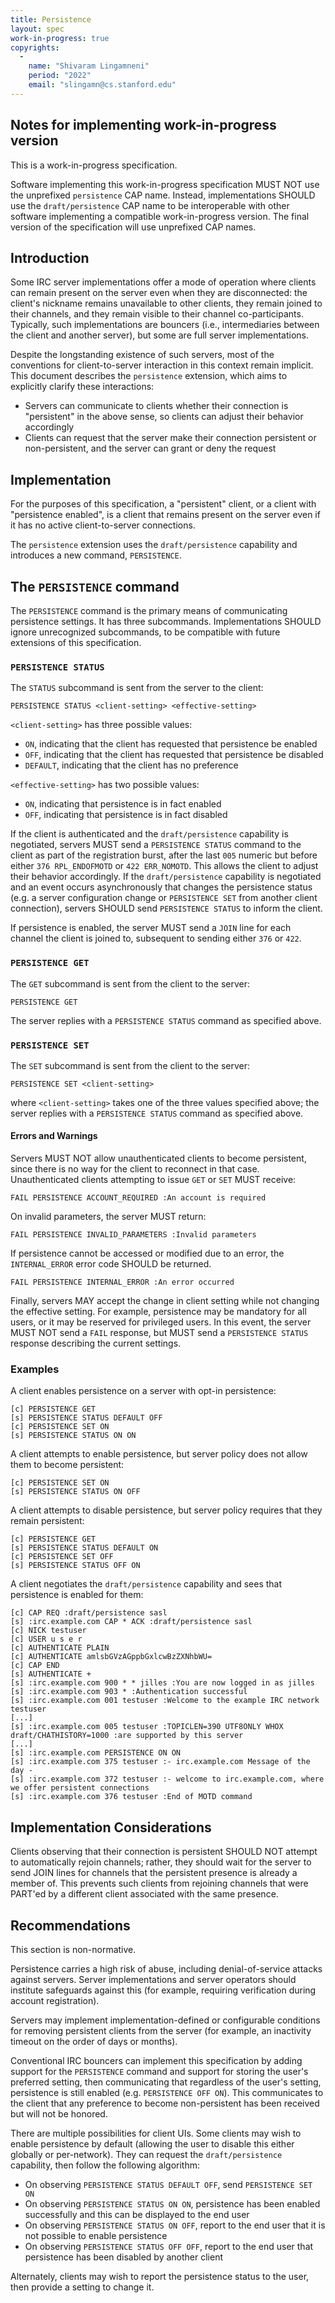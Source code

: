 ```yaml
---
title: Persistence
layout: spec
work-in-progress: true
copyrights:
  -
    name: "Shivaram Lingamneni"
    period: "2022"
    email: "slingamn@cs.stanford.edu"
---
```


## Notes for implementing work-in-progress version

This is a work-in-progress specification.

Software implementing this work-in-progress specification MUST NOT use the unprefixed `persistence` CAP name. Instead, implementations SHOULD use the `draft/persistence` CAP name to be interoperable with other software implementing a compatible work-in-progress version. The final version of the specification will use unprefixed CAP names.

## Introduction

Some IRC server implementations offer a mode of operation where clients can remain present on the server even when they are disconnected: the client's nickname remains unavailable to other clients, they remain joined to their channels, and they remain visible to their channel co-participants. Typically, such implementations are bouncers (i.e., intermediaries between the client and another server), but some are full server implementations.

Despite the longstanding existence of such servers, most of the conventions for client-to-server interaction in this context remain implicit. This document describes the `persistence` extension, which aims to explicitly clarify these interactions:

* Servers can communicate to clients whether their connection is "persistent" in the above sense, so clients can adjust their behavior accordingly
* Clients can request that the server make their connection persistent or non-persistent, and the server can grant or deny the request

## Implementation

For the purposes of this specification, a "persistent" client, or a client with "persistence enabled", is a client that remains present on the server even if it has no active client-to-server connections.

The `persistence` extension uses the `draft/persistence` capability and introduces a new command, `PERSISTENCE`.

## The `PERSISTENCE` command

The `PERSISTENCE` command is the primary means of communicating persistence settings. It has three subcommands. Implementations SHOULD ignore unrecognized subcommands, to be compatible with future extensions of this specification.

### `PERSISTENCE STATUS`

The `STATUS` subcommand is sent from the server to the client:

    PERSISTENCE STATUS <client-setting> <effective-setting>

`<client-setting>` has three possible values:

* `ON`, indicating that the client has requested that persistence be enabled
* `OFF`, indicating that the client has requested that persistence be disabled
* `DEFAULT`, indicating that the client has no preference

`<effective-setting>` has two possible values:

* `ON`, indicating that persistence is in fact enabled
* `OFF`, indicating that persistence is in fact disabled

If the client is authenticated and the `draft/persistence` capability is negotiated, servers MUST send a `PERSISTENCE STATUS` command to the client as part of the registration burst, after the last `005` numeric but before either `376 RPL_ENDOFMOTD` or `422 ERR_NOMOTD`. This allows the client to adjust their behavior accordingly. If the `draft/persistence` capability is negotiated and an event occurs asynchronously that changes the persistence status (e.g. a server configuration change or `PERSISTENCE SET` from another client connection), servers SHOULD send `PERSISTENCE STATUS` to inform the client.

If persistence is enabled, the server MUST send a `JOIN` line for each channel the client is joined to, subsequent to sending either `376` or `422`.

### `PERSISTENCE GET`

The `GET` subcommand is sent from the client to the server:

    PERSISTENCE GET

The server replies with a `PERSISTENCE STATUS` command as specified above.

### `PERSISTENCE SET`

The `SET` subcommand is sent from the client to the server:

    PERSISTENCE SET <client-setting>

where `<client-setting>` takes one of the three values specified above; the server replies with a `PERSISTENCE STATUS` command as specified above.

#### Errors and Warnings

Servers MUST NOT allow unauthenticated clients to become persistent, since there is no way for the client to reconnect in that case. Unauthenticated clients attempting to issue `GET` or `SET` MUST receive:

    FAIL PERSISTENCE ACCOUNT_REQUIRED :An account is required

On invalid parameters, the server MUST return:

    FAIL PERSISTENCE INVALID_PARAMETERS :Invalid parameters

If persistence cannot be accessed or modified due to an error, the `INTERNAL_ERROR` error code SHOULD be returned.

    FAIL PERSISTENCE INTERNAL_ERROR :An error occurred

Finally, servers MAY accept the change in client setting while not changing the effective setting. For example, persistence may be mandatory for all users, or it may be reserved for privileged users. In this event, the server MUST NOT send a `FAIL` response, but MUST send a `PERSISTENCE STATUS` response describing the current settings.

### Examples

A client enables persistence on a server with opt-in persistence:
~~~~
[c] PERSISTENCE GET
[s] PERSISTENCE STATUS DEFAULT OFF
[c] PERSISTENCE SET ON
[s] PERSISTENCE STATUS ON ON
~~~~

A client attempts to enable persistence, but server policy does not allow them to become persistent:

~~~~
[c] PERSISTENCE SET ON
[s] PERSISTENCE STATUS ON OFF
~~~~

A client attempts to disable persistence, but server policy requires that they remain persistent:

~~~~
[c] PERSISTENCE GET
[s] PERSISTENCE STATUS DEFAULT ON
[c] PERSISTENCE SET OFF
[s] PERSISTENCE STATUS OFF ON
~~~~

A client negotiates the `draft/persistence` capability and sees that persistence is enabled for them:

~~~~
[c] CAP REQ :draft/persistence sasl
[s] :irc.example.com CAP * ACK :draft/persistence sasl
[c] NICK testuser
[c] USER u s e r
[c] AUTHENTICATE PLAIN
[c] AUTHENTICATE amlsbGVzAGppbGxlcwBzZXNhbWU=
[c] CAP END
[s] AUTHENTICATE +
[s] :irc.example.com 900 * * jilles :You are now logged in as jilles
[s] :irc.example.com 903 * :Authentication successful
[s] :irc.example.com 001 testuser :Welcome to the example IRC network testuser
[...]
[s] :irc.example.com 005 testuser :TOPICLEN=390 UTF8ONLY WHOX draft/CHATHISTORY=1000 :are supported by this server
[...]
[s] :irc.example.com PERSISTENCE ON ON
[s] :irc.example.com 375 testuser :- irc.example.com Message of the day -
[s] :irc.example.com 372 testuser :- welcome to irc.example.com, where we offer persistent connections
[s] :irc.example.com 376 testuser :End of MOTD command
~~~~

## Implementation Considerations

Clients observing that their connection is persistent SHOULD NOT attempt to automatically rejoin channels; rather, they should wait for the server to send JOIN lines for channels that the persistent presence is already a member of. This prevents such clients from rejoining channels that were PART'ed by a different client associated with the same presence.

## Recommendations

This section is non-normative.

Persistence carries a high risk of abuse, including denial-of-service attacks against servers. Server implementations and server operators should institute safeguards against this (for example, requiring verification during account registration).

Servers may implement implementation-defined or configurable conditions for removing persistent clients from the server (for example, an inactivity timeout on the order of days or months).

Conventional IRC bouncers can implement this specification by adding support for the `PERSISTENCE` command and support for storing the user's preferred setting, then communicating that regardless of the user's setting, persistence is still enabled (e.g. `PERSISTENCE OFF ON`). This communicates to the client that any preference to become non-persistent has been received but will not be honored.

There are multiple possibilities for client UIs. Some clients may wish to enable persistence by default (allowing the user to disable this either globally or per-network). They can request the `draft/persistence` capability, then follow the following algorithm:

* On observing `PERSISTENCE STATUS DEFAULT OFF`, send `PERSISTENCE SET ON`
* On observing `PERSISTENCE STATUS ON ON`, persistence has been enabled successfully and this can be displayed to the end user
* On observing `PERSISTENCE STATUS ON OFF`, report to the end user that it is not possible to enable persistence
* On observing `PERSISTENCE STATUS OFF OFF`, report to the end user that persistence has been disabled by another client

Alternately, clients may wish to report the persistence status to the user, then provide a setting to change it.
